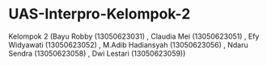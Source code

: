 # UAS-Interpro-Kelompok-2
Kelompok 2 (Bayu Robby (13050623031) , Claudia Mei (13050623051) , Efy Widyawati (13050623052) , M.Adib Hadiansyah (13050623056) , Ndaru Sendra (13050623058) , Dwi Lestari (13050623059)) 

